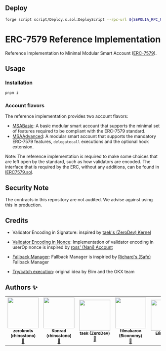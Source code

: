 ## Deploy
```bash
forge script script/Deploy.s.sol:DeployScript --rpc-url ${SEPOLIA_RPC_URL} --broadcast --verify --etherscan-api-key ${ETHERSCAN_API_KEY}
```

# ERC-7579 Reference Implementation

Reference Implementation to Minimal Modular Smart Account ([ERC-7579](https://eips.ethereum.org/EIPS/eip-7579)).

## Usage

### Installation

```bash
pnpm i
```

### Account flavors

The reference implementation provides two account flavors:

- [MSABasic](./src/MSABasic.sol): A basic modular smart account that supports the minimal set of features required to be compliant with the ERC-7579 standard.
- [MSAAdvanced](./src/MSAAdvanced.sol): A modular smart account that supports the mandatory ERC-7579 features, `delegatecall` executions and the optional hook extension.

Note: The reference implementation is required to make some choices that are left open by the standard, such as how validators are encoded. The interface that is required by the ERC, without any additions, can be found in [IERC7579.sol](./src/interfaces/IERC7579Account.sol).

## Security Note

The contracts in this repository are not audited. We advise against using this in production.

## Credits

- Validator Encoding in Signature: inspired by [taek's (ZeroDev) Kernel](https://github.com/zerodevapp/kernel/blob/main/src/Kernel.sol)

- [Validator Encoding in Nonce](./src/MSABasic.sol): Implementation of validator encoding in userOp nonce is inspired by [ross' (Nani) Account](https://github.com/NaniDAO/accounts/blob/65b08c39ca2859ddec35472ba4698b0d446f84ea/src/Account.sol#L27C1-L68)

- [Fallback Manager](./src/core/ModuleManager.sol): Fallback Manager is inspiried by [Richard's (Safe)](https://github.com/safe-global/safe-contracts/blob/main/contracts/base/FallbackManager.sol) Fallback Manager

- [Try/catch execution](./src/lib/ModeLib.sol): original idea by Elim and the OKX team

## Authors ✨

<!-- ALL-CONTRIBUTORS-LIST:START - Do not remove or modify this section -->
<!-- prettier-ignore-start -->
<!-- markdownlint-disable -->
<table>
  <tr>
    <td align="center"><a href="http://twitter.com/zeroknotsETH/"><img src="https://pbs.twimg.com/profile_images/1639062011387715590/bNmZ5Gpf_400x400.jpg" width="100px;" alt=""/><br /><sub><b>zeroknots (rhinestone)</b></sub></a><br /><a href="https://github.com/zeroknots" title="Spec">📝</a></td>

<td align="center"><a href="https://twitter.com/abstractooor"><img src="https://avatars.githubusercontent.com/u/26718079" width="100px;" alt=""/><br /><sub><b>Konrad (rhinestone)</b></sub></a><br /><a href="https://github.com/kopy-kat" title="Spec">📝</a> </td>

<td align="center"><a href="https://twitter.com/leekt216"><img src="https://avatars.githubusercontent.com/u/15259621" width="100px;" alt=""/><br /><sub><b>taek (ZeroDev)</b></sub></a><br /><a href="https://github.com/leekt" title="Spec">📝</a> </td>

<td align="center"><a href="https://twitter.com/filmakarov"><img src="https://avatars.githubusercontent.com/u/3930375" width="100px;" alt=""/><br /><sub><b>filmakarov (Biconomy)</b></sub></a><br /><a href="https://github.com/filmakarov" title="Spec">📝</a> </td>

<td align="center"><a href="https://twitter.com/YaonamP"><img src="https://avatars.githubusercontent.com/u/43309015" width="100px;" alt=""/><br /><sub><b>Elim (OKX)</b></sub></a><br /><a href="https://github.com/yaonam" title="Spec">📝</a> </td>

<td align="center"><a href=""><img src="https://avatars.githubusercontent.com/u/49302884" width="100px;" alt=""/><br /><sub><b>Lyu (OKX)</b></sub></a><br /><a href="https://github.com/rockmin216" title="Spec">📝</a> </td>

  </tr>
</table>
